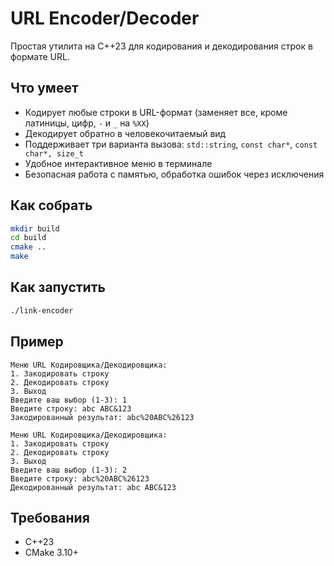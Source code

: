 # URL Encoder/Decoder

Простая утилита на C++23 для кодирования и декодирования строк в формате URL.

## Что умеет

- Кодирует любые строки в URL-формат (заменяет все, кроме латиницы, цифр, `-` и `_` на `%XX`)
- Декодирует обратно в человекочитаемый вид
- Поддерживает три варианта вызова: `std::string`, `const char*`, `const char*, size_t`
- Удобное интерактивное меню в терминале
- Безопасная работа с памятью, обработка ошибок через исключения

## Как собрать

```sh
mkdir build
cd build
cmake ..
make
```

## Как запустить

```sh
./link-encoder
```

## Пример

```
Меню URL Кодировщика/Декодировщика:
1. Закодировать строку
2. Декодировать строку
3. Выход
Введите ваш выбор (1-3): 1
Введите строку: abc ABC&123
Закодированный результат: abc%20ABC%26123

Меню URL Кодировщика/Декодировщика:
1. Закодировать строку
2. Декодировать строку
3. Выход
Введите ваш выбор (1-3): 2
Введите строку: abc%20ABC%26123
Декодированный результат: abc ABC&123
```

## Требования

- C++23
- CMake 3.10+ 